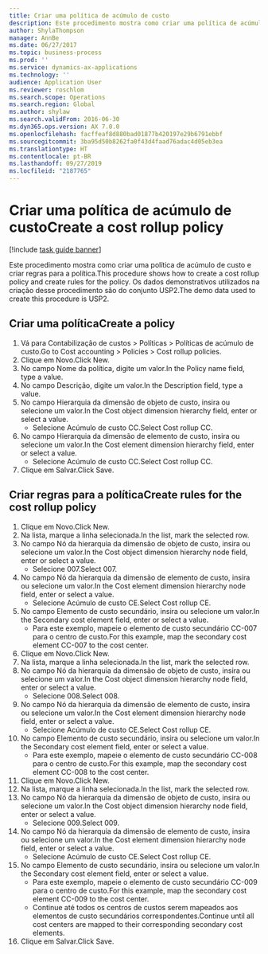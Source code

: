 ```yaml
---
title: Criar uma política de acúmulo de custo
description: Este procedimento mostra como criar uma política de acúmulo de custo e criar regras para a política.
author: ShylaThompson
manager: AnnBe
ms.date: 06/27/2017
ms.topic: business-process
ms.prod: ''
ms.service: dynamics-ax-applications
ms.technology: ''
audience: Application User
ms.reviewer: roschlom
ms.search.scope: Operations
ms.search.region: Global
ms.author: shylaw
ms.search.validFrom: 2016-06-30
ms.dyn365.ops.version: AX 7.0.0
ms.openlocfilehash: facffeaf8d880bad01877b420197e29b6791ebbf
ms.sourcegitcommit: 3ba95d50b8262fa0f43d4faad76adac4d05eb3ea
ms.translationtype: HT
ms.contentlocale: pt-BR
ms.lasthandoff: 09/27/2019
ms.locfileid: "2187765"
---
```

# <a name="create-a-cost-rollup-policy"></a><span data-ttu-id="b7e4c-103">Criar uma política de acúmulo de custo</span><span class="sxs-lookup"><span data-stu-id="b7e4c-103">Create a cost rollup policy</span></span>

[!include [task guide banner](../../includes/task-guide-banner.md)]

<span data-ttu-id="b7e4c-104">Este procedimento mostra como criar uma política de acúmulo de custo e criar regras para a política.</span><span class="sxs-lookup"><span data-stu-id="b7e4c-104">This procedure shows how to create a cost rollup policy and create rules for the policy.</span></span> <span data-ttu-id="b7e4c-105">Os dados demonstrativos utilizados na criação desse procedimento são do conjunto USP2.</span><span class="sxs-lookup"><span data-stu-id="b7e4c-105">The demo data used to create this procedure is USP2.</span></span>


## <a name="create-a-policy"></a><span data-ttu-id="b7e4c-106">Criar uma política</span><span class="sxs-lookup"><span data-stu-id="b7e4c-106">Create a policy</span></span>
1. <span data-ttu-id="b7e4c-107">Vá para Contabilização de custos > Políticas > Políticas de acúmulo de custo.</span><span class="sxs-lookup"><span data-stu-id="b7e4c-107">Go to Cost accounting > Policies > Cost rollup policies.</span></span>
2. <span data-ttu-id="b7e4c-108">Clique em Novo.</span><span class="sxs-lookup"><span data-stu-id="b7e4c-108">Click New.</span></span>
3. <span data-ttu-id="b7e4c-109">No campo Nome da política, digite um valor.</span><span class="sxs-lookup"><span data-stu-id="b7e4c-109">In the Policy name field, type a value.</span></span>
4. <span data-ttu-id="b7e4c-110">No campo Descrição, digite um valor.</span><span class="sxs-lookup"><span data-stu-id="b7e4c-110">In the Description field, type a value.</span></span>
5. <span data-ttu-id="b7e4c-111">No campo Hierarquia da dimensão de objeto de custo, insira ou selecione um valor.</span><span class="sxs-lookup"><span data-stu-id="b7e4c-111">In the Cost object dimension hierarchy field, enter or select a value.</span></span>
    * <span data-ttu-id="b7e4c-112">Selecione Acúmulo de custo CC.</span><span class="sxs-lookup"><span data-stu-id="b7e4c-112">Select Cost rollup CC.</span></span>  
6. <span data-ttu-id="b7e4c-113">No campo Hierarquia da dimensão de elemento de custo, insira ou selecione um valor.</span><span class="sxs-lookup"><span data-stu-id="b7e4c-113">In the Cost element dimension hierarchy field, enter or select a value.</span></span>
    * <span data-ttu-id="b7e4c-114">Selecione Acúmulo de custo CC.</span><span class="sxs-lookup"><span data-stu-id="b7e4c-114">Select Cost rollup CC.</span></span>  
7. <span data-ttu-id="b7e4c-115">Clique em Salvar.</span><span class="sxs-lookup"><span data-stu-id="b7e4c-115">Click Save.</span></span>

## <a name="create-rules-for-the-cost-rollup-policy"></a><span data-ttu-id="b7e4c-116">Criar regras para a política</span><span class="sxs-lookup"><span data-stu-id="b7e4c-116">Create rules for the cost rollup policy</span></span>
1. <span data-ttu-id="b7e4c-117">Clique em Novo.</span><span class="sxs-lookup"><span data-stu-id="b7e4c-117">Click New.</span></span>
2. <span data-ttu-id="b7e4c-118">Na lista, marque a linha selecionada.</span><span class="sxs-lookup"><span data-stu-id="b7e4c-118">In the list, mark the selected row.</span></span>
3. <span data-ttu-id="b7e4c-119">No campo Nó da hierarquia da dimensão de objeto de custo, insira ou selecione um valor.</span><span class="sxs-lookup"><span data-stu-id="b7e4c-119">In the Cost object dimension hierarchy node field, enter or select a value.</span></span>
    * <span data-ttu-id="b7e4c-120">Selecione 007.</span><span class="sxs-lookup"><span data-stu-id="b7e4c-120">Select 007.</span></span>  
4. <span data-ttu-id="b7e4c-121">No campo Nó da hierarquia da dimensão de elemento de custo, insira ou selecione um valor.</span><span class="sxs-lookup"><span data-stu-id="b7e4c-121">In the Cost element dimension hierarchy node field, enter or select a value.</span></span>
    * <span data-ttu-id="b7e4c-122">Selecione Acúmulo de custo CE.</span><span class="sxs-lookup"><span data-stu-id="b7e4c-122">Select Cost rollup CE.</span></span>  
5. <span data-ttu-id="b7e4c-123">No campo Elemento de custo secundário, insira ou selecione um valor.</span><span class="sxs-lookup"><span data-stu-id="b7e4c-123">In the Secondary cost element field, enter or select a value.</span></span>
    * <span data-ttu-id="b7e4c-124">Para este exemplo, mapeie o elemento de custo secundário CC-007 para o centro de custo.</span><span class="sxs-lookup"><span data-stu-id="b7e4c-124">For this example, map the secondary cost element CC-007 to the cost center.</span></span>  
6. <span data-ttu-id="b7e4c-125">Clique em Novo.</span><span class="sxs-lookup"><span data-stu-id="b7e4c-125">Click New.</span></span>
7. <span data-ttu-id="b7e4c-126">Na lista, marque a linha selecionada.</span><span class="sxs-lookup"><span data-stu-id="b7e4c-126">In the list, mark the selected row.</span></span>
8. <span data-ttu-id="b7e4c-127">No campo Nó da hierarquia da dimensão de objeto de custo, insira ou selecione um valor.</span><span class="sxs-lookup"><span data-stu-id="b7e4c-127">In the Cost object dimension hierarchy node field, enter or select a value.</span></span>
    * <span data-ttu-id="b7e4c-128">Selecione 008.</span><span class="sxs-lookup"><span data-stu-id="b7e4c-128">Select 008.</span></span>  
9. <span data-ttu-id="b7e4c-129">No campo Nó da hierarquia da dimensão de elemento de custo, insira ou selecione um valor.</span><span class="sxs-lookup"><span data-stu-id="b7e4c-129">In the Cost element dimension hierarchy node field, enter or select a value.</span></span>
    * <span data-ttu-id="b7e4c-130">Selecione Acúmulo de custo CE.</span><span class="sxs-lookup"><span data-stu-id="b7e4c-130">Select Cost rollup CE.</span></span>  
10. <span data-ttu-id="b7e4c-131">No campo Elemento de custo secundário, insira ou selecione um valor.</span><span class="sxs-lookup"><span data-stu-id="b7e4c-131">In the Secondary cost element field, enter or select a value.</span></span>
    * <span data-ttu-id="b7e4c-132">Para este exemplo, mapeie o elemento de custo secundário CC-008 para o centro de custo.</span><span class="sxs-lookup"><span data-stu-id="b7e4c-132">For this example, map the secondary cost element CC-008 to the cost center.</span></span>  
11. <span data-ttu-id="b7e4c-133">Clique em Novo.</span><span class="sxs-lookup"><span data-stu-id="b7e4c-133">Click New.</span></span>
12. <span data-ttu-id="b7e4c-134">Na lista, marque a linha selecionada.</span><span class="sxs-lookup"><span data-stu-id="b7e4c-134">In the list, mark the selected row.</span></span>
13. <span data-ttu-id="b7e4c-135">No campo Nó da hierarquia da dimensão de objeto de custo, insira ou selecione um valor.</span><span class="sxs-lookup"><span data-stu-id="b7e4c-135">In the Cost object dimension hierarchy node field, enter or select a value.</span></span>
    * <span data-ttu-id="b7e4c-136">Selecione 009.</span><span class="sxs-lookup"><span data-stu-id="b7e4c-136">Select 009.</span></span>  
14. <span data-ttu-id="b7e4c-137">No campo Nó da hierarquia da dimensão de elemento de custo, insira ou selecione um valor.</span><span class="sxs-lookup"><span data-stu-id="b7e4c-137">In the Cost element dimension hierarchy node field, enter or select a value.</span></span>
    * <span data-ttu-id="b7e4c-138">Selecione Acúmulo de custo CE.</span><span class="sxs-lookup"><span data-stu-id="b7e4c-138">Select Cost rollup CE.</span></span>  
15. <span data-ttu-id="b7e4c-139">No campo Elemento de custo secundário, insira ou selecione um valor.</span><span class="sxs-lookup"><span data-stu-id="b7e4c-139">In the Secondary cost element field, enter or select a value.</span></span>
    * <span data-ttu-id="b7e4c-140">Para este exemplo, mapeie o elemento de custo secundário CC-009 para o centro de custo.</span><span class="sxs-lookup"><span data-stu-id="b7e4c-140">For this example, map the secondary cost element CC-009 to the cost center.</span></span>  
    * <span data-ttu-id="b7e4c-141">Continue até todos os centros de custos serem mapeados aos elementos de custo secundários correspondentes.</span><span class="sxs-lookup"><span data-stu-id="b7e4c-141">Continue until all cost centers are mapped to their corresponding secondary cost elements.</span></span>  
16. <span data-ttu-id="b7e4c-142">Clique em Salvar.</span><span class="sxs-lookup"><span data-stu-id="b7e4c-142">Click Save.</span></span>

